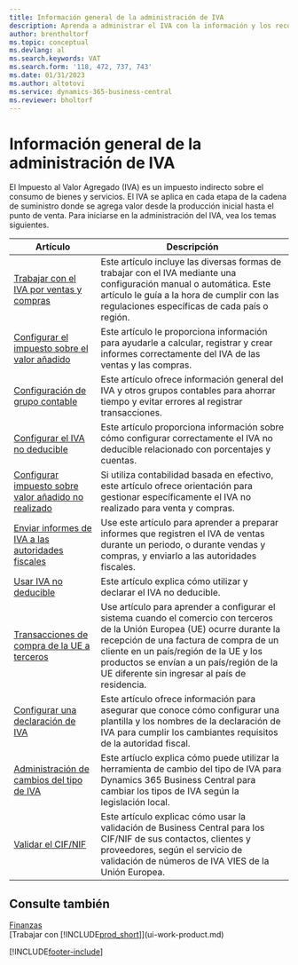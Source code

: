 ```yaml
---
title: Información general de la administración de IVA
description: Aprenda a administrar el IVA con la información y los recursos enumerados.
author: brentholtorf
ms.topic: conceptual
ms.devlang: al
ms.search.keywords: VAT
ms.search.form: '118, 472, 737, 743'
ms.date: 01/31/2023
ms.author: altotovi
ms.service: dynamics-365-business-central
ms.reviewer: bholtorf
---
```

# Información general de la administración de IVA
El Impuesto al Valor Agregado (IVA) es un impuesto indirecto sobre el consumo de bienes y servicios. El IVA se aplica en cada etapa de la cadena de suministro donde se agrega valor desde la producción inicial hasta el punto de venta. Para iniciarse en la administración del IVA, vea los temas siguientes.  

|  Artículo  |  Descripción  |  
|--------|--------------|  
| [Trabajar con el IVA por ventas y compras](finance-work-with-vat.md) | Este artículo incluye las diversas formas de trabajar con el IVA mediante una configuración manual o automática. Este artículo le guía a la hora de cumplir con las regulaciones específicas de cada país o región.|
| [Configurar el impuesto sobre el valor añadido](finance-setup-vat.md) | Este artículo le proporciona información para ayudarle a calcular, registrar y crear informes correctamente del IVA de las ventas y las compras.|
| [Configuración de grupo contable](finance-posting-groups.md#tax-posting-groups) | Este artículo ofrece información general del IVA y otros grupos contables para ahorrar tiempo y evitar errores al registrar transacciones.|
| [Configurar el IVA no deducible](finance-setup-nondeductible-vat.md) | Este artículo proporciona información sobre cómo configurar correctamente el IVA no deducible relacionado con porcentajes y cuentas.|
| [Configurar impuesto sobre valor añadido no realizado](finance-setup-unrealized-vat.md) | Si utiliza contabilidad basada en efectivo, este artículo ofrece orientación para gestionar específicamente el IVA no realizado para venta y compras.|
| [Enviar informes de IVA a las autoridades fiscales](finance-how-report-vat.md) | Use este artículo para aprender a preparar informes que registren el IVA de ventas durante un periodo, o durante vendas y compras, y enviarlo a las autoridades fiscales.|
| [Usar IVA no deducible](finance-how-use-non-deductible-vat.md) | Este artículo explica cómo utilizar y declarar el IVA no deducible.| 
| [Transacciones de compra de la UE a terceros](finance-how-to-eu3party-trade-purchase.md) | Use artículo para aprender a configurar el sistema cuando el comercio con terceros de la Unión Europea (UE) ocurre durante la recepción de una factura de compra de un cliente en un país/región de la UE y los productos se envían a un país/región de la UE diferente sin ingresar al país de residencia.|  
| [Configurar una declaración de IVA](finance-how-setup-vat-statement.md) | Este artículo ofrece información para asegurar que conoce cómo configurar una plantilla y los nombres de la declaración de IVA para cumplir los cambiantes requisitos de la autoridad fiscal.|
| [Administración de cambios del tipo de IVA](finance-how-use-vat-rate-change-tool.md) | Este artíuclo explica cómo puede utilizar la herramienta de cambio del tipo de IVA para Dynamics 365 Business Central para cambiar los tipos de IVA según la legislación local.|
| [Validar el CIF/NIF](finance-how-validate-vat-registration-number.md) | Este artículo explicac cómo usar la validación de Business Central para los CIF/NIF de sus contactos, clientes y proveedores, según el servicio de validación de números de IVA VIES de la Unión Europea.|


## Consulte también  
[Finanzas](finance.md)  
[Trabajar con [!INCLUDE[prod_short](includes/prod_short.md)]](ui-work-product.md)


[!INCLUDE[footer-include](includes/footer-banner.md)]
